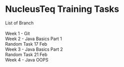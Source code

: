 # NucleusTeq Training Tasks
List of Branch <br>
<br>
Week 1 - Git <br>
Week 2 - Java Basics Part 1 <br>
Random Task 17 Feb <br>
Week 3 - Java Basics Part 2 <br>
Random Task 21 Feb <br>
Week 4 - Java OOPS <br>


